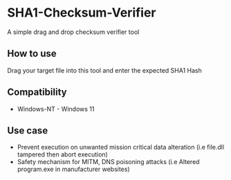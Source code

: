 # SHA1-Checksum-Verifier
A simple drag and drop checksum verifier tool 

## How to use
Drag your target file into this tool and enter the expected SHA1 Hash

## Compatibility
* Windows-NT - Windows 11

## Use case
* Prevent execution on unwanted mission critical data alteration (i.e file.dll tampered then abort execution)
* Safety mechanism for MITM, DNS poisoning attacks (i.e Altered program.exe in manufacturer websites) 
